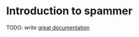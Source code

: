 # Introduction to spammer

TODO: write [great documentation](http://jacobian.org/writing/what-to-write/)
